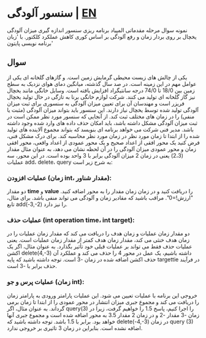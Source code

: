 # سنسور آلودگی | [EN](README.md)
نمونه سوال مرحله مقدماتی المپیاد برنامه ریزی سنسور اندازه گیری میزان آلودگی یخچال بر روی بردار زمان و رفع آلودگی بر اساس کوری کاهش عملکرد کلکتور. با 'زبان برنامه نویسی پایتون'


## سوال
یکی از چالش های زیست محیطی گرمایش زمین است. و گازهای گلخانه ای یکی از عوامل مهم در این زمینه است. در صد سال گذشته، میانگین دمای هوای نزدیک به سطح زمین بین 18/0 تا 74/0 درجه سانتیگراد افزایش یافته است. وسایل خانگی مانند یخچال نیز گاز گلخانه ای تولید می کنند. شرکت لوازم خانگی برنا به تازگی در حال تولید یخچال فریزر است و مهندسان آن برای تعیین میزان آلودگی به سنسوری برای ثبت میزان آلودگی تولید شده توسط یخچال نیاز دارند. این سنسور باید بتواند میزان آلودگی (مثبت یا منفی) را در زمان های مختلف ثبت کند. از آنجایی که سنسور مورد نظر ممکن است در ثبت میزان آلودگی مشکل داشته باشد، باید امکان حذف داده های وارد شده وجود داشته باشد. مدیر فنی شرکت می خواهد برنامه ای بنویسد که بتواند مجموع آلاینده های تولید شده را از ابتدا تا زمان مورد نظر در زمان مورد نظر محاسبه کند. برای درک مشکل فنی، فرض کنید یک محور افقی از اعداد صحیح و یک محور عمودی از اعداد واقعی، محور افقی زمان و محور عمودی میزان آلودگی را در آن لحظه نشان می دهد، به عنوان مثال مقدار (2،3) یعنی در زمان 2 میزان آلودگی برابر با 3 واحد بوده است. در این محور، سه عملیات add، delete، query به شرح زیر است:

### عملیات افزودن (زمان int، مقدار شناور):
دو مقدار **time** و **value** را دریافت کنید و در زمان زمان مقدار را به محور اضافه کنید. "ارزش!=0". مراقب باشید که مقادیر زمان و آلودگی می تواند منفی باشد. برای مثال، تابع add(-3,-2) را نیز دارد.

### عملیات حذف (int operation time، int target):
   دو مقدار زمان عملیات و زمان هدف را دریافت می کند که مقدار زمان عملیات را در زمان هدف خنثی می کند، مقدار زمان هدف کمتر از مقدار زمان عملیات است. یعنی عملیات حذف فقط می تواند بر عملیات قبلی خود تأثیر بگذارد. به عنوان مثال، اگر یک اکشن delete(4,-3) داشته باشیم، یک عمل در محور 4 را حذف می کند و عملکرد آن حذف اکشن اضافه شده در زمان -3 است. توجه داشته باشید که پایه targettie در فرآیند حذف برابر با -3 است.
  
### عملیات پرس و جو (زمان int):
خروجی این برنامه با عملیات تعیین می شود. این عملیات پارامتر ورودی به پارامتر زمان را دریافت می کند و مجموع جبری میزان انتشار در محور عمودی را از ابتدا تا زمان برمی گرداند. به عنوان مثال، اگر query(3) را اجرا کنیم، پاسخ 1.5 را خواهیم گرفت، زیرا در زمان -3 مقدار -2 و در زمان 2 مقدار 3.5 به محور اضافه شده است و مجموع جبری آنها خواهد بود. برابر با 1.5 باشد. توجه داشته باشید که delete(-4,-3) در زمان query (3) اضافه نشده است. بنابراین در زمان 3 تاثیری بر خروجی ندارد.
